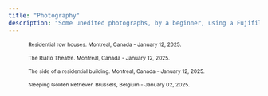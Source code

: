 ```yaml
---
title: "Photography"
description: "Some unedited photographs, by a beginner, using a Fujifilm X100VI."
---
```


<figure>
	<img src="/DSCF0922.JPG" alt="" />
	<figcaption style="font-size: 75%">Residential row houses. Montreal, Canada - January 12, 2025.</figcaption>
</figure>

<figure>
	<img src="/DSCF0966.JPG" alt="" />
	<figcaption style="font-size: 75%">The Rialto Theatre. Montreal, Canada - January 12, 2025.</figcaption>
</figure>

<figure>
	<img src="/DSCF0970.JPG" alt="" />
	<figcaption style="font-size: 75%">The side of a residential building. Montreal, Canada - January 12, 2025.</figcaption>
</figure>

<figure>
	<img src="/DSCF0628.JPG" alt="" />
	<figcaption style="font-size: 75%">Sleeping Golden Retriever. Brussels, Belgium - January 02, 2025.</figcaption>
</figure>

